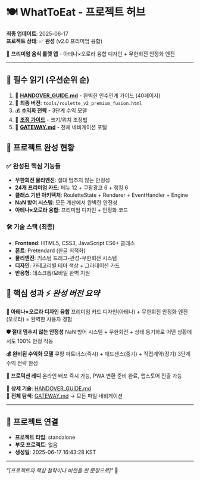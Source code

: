 # 🍽️ WhatToEat - 프로젝트 허브

**최종 업데이트**: 2025-06-17  
**프로젝트 상태**: ✅ **완성** (v2.0 프리미엄 융합)

🎯 **프리미엄 음식 룰렛 앱** - 아테나×오로라 융합 디자인 + 무한회전 안정화 엔진

---

## 🚨 필수 읽기 (우선순위 순)
1. 📖 **[HANDOVER_GUIDE.md](docs/HANDOVER_GUIDE.md)** - 완벽한 인수인계 가이드 (40페이지)
2. 🌟 **최종 버전**: `tools/roulette_v2_premium_fusion.html`
3. 💰 **[수익화 전략](ideas/3_tier_monetization_strategy.md)** - 3단계 수익 모델
4. 🔧 **[조정 가이드](docs/roulette_adjustment_guide.md)** - 크기/위치 조정법
5. 🚪 **[GATEWAY.md](GATEWAY.md)** - 전체 네비게이션 포털

## 📁 프로젝트 완성 현황

### ✅ **완성된 핵심 기능들**
- **무한회전 물리엔진**: 절대 멈추지 않는 안정성
- **24개 프리미엄 카드**: 메뉴 12 + 쿠팡광고 6 + 랭킹 6
- **클래스 기반 아키텍처**: RouletteState + Renderer + EventHandler + Engine
- **NaN 방어 시스템**: 모든 계산에서 완벽한 안전성
- **아테나×오로라 융합**: 프리미엄 디자인 + 안정화 코드

### 🛠️ **기술 스택 (최종)**
- **Frontend**: HTML5, CSS3, JavaScript ES6+ 클래스
- **폰트**: Pretendard (한글 최적화)
- **물리엔진**: 커스텀 드래그-관성-무한회전 시스템
- **디자인**: 카테고리별 테마 색상 + 그라데이션 카드
- **반응형**: 데스크톱/모바일 완벽 지원

## 🧠 핵심 성과 ⚡ *완성 버전 요약*

**🎨 아테나×오로라 디자인 융합**
프리미엄 카드 디자인(아테나) + 무한회전 안정화 엔진(오로라) = 완벽한 사용자 경험

**🛡️ 절대 멈추지 않는 안정성**
NaN 방어 시스템 + 무한회전 + 상태 동기화로 어떤 상황에서도 100% 안정 작동

**💰 완비된 수익화 모델**
쿠팡 파트너스(즉시) + 애드센스(중기) + 직접계약(장기) 3단계 수익 전략 완성

**📱 프로덕션 레디**
온라인 배포 즉시 가능, PWA 변환 준비 완료, 앱스토어 진출 가능

📍 **상세 기술**: [HANDOVER_GUIDE.md](docs/HANDOVER_GUIDE.md)  
🚪 **전체 탐색**: [GATEWAY.md](GATEWAY.md) → 모든 파일 네비게이션

---

## 🔗 프로젝트 연결
- **프로젝트 타입**: standalone
- **부모 프로젝트**: 없음
- **생성일**: 2025-06-17 16:43:28 KST

---

*"[프로젝트의 핵심 철학이나 비전을 한 문장으로]"* 🚀
